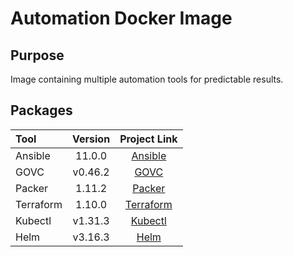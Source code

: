 # Automation Docker Image


## Purpose

Image containing multiple automation tools for predictable results.


## Packages

| Tool          | Version   | Project Link                                                                 |
|:--------------|:---------:|:----------------------------------------------------------------------------:|
| Ansible       | 11.0.0    | [Ansible](https://github.com/ansible/ansible)                                |
| GOVC          | v0.46.2   | [GOVC](https://github.com/vmware/govmomi/tree/master/govc)                   |
| Packer        | 1.11.2    | [Packer](https://github.com/hashicorp/packer)                                |
| Terraform     | 1.10.0     | [Terraform](https://github.com/hashicorp/terraform)                          |
| Kubectl       | v1.31.3   | [Kubectl](https://github.com/kubernetes/kubernetes)                          |
| Helm          | v3.16.3   | [Helm](https://github.com/helm/helm)                                         |


